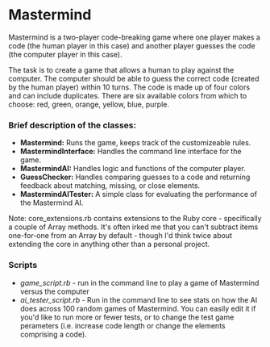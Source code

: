 # Mastermind

Mastermind is a two-player code-breaking game where one player makes a code (the human player in this case) and another player guesses the code (the computer player in this case).

The task is to create a game that allows a human to play against the computer. The computer should be able to guess the correct code (created by the human player) within 10 turns. The code is made up of four colors and can include duplicates. There are six available colors from which to choose: red, green, orange, yellow, blue, purple.

### Brief description of the classes:

- **Mastermind:** Runs the game, keeps track of the customizeable rules.
- **MastermindInterface:** Handles the command line interface for the game.
- **MastermindAI:** Handles logic and functions of the computer player.
- **GuessChecker:** Handles comparing guesses to a code and returning feedback about matching, missing, or close elements.
- **MastermindAITester:** A simple class for evaluating the performance of the Mastermind AI.

Note: core_extensions.rb contains extensions to the Ruby core - specifically a couple of Array methods. It's often irked me that you can't subtract items one-for-one from an Array by default - though I'd think twice about extending the core in anything other than a personal project. 

### Scripts

- *game_script.rb* - run in the command line to play a game of Mastermind versus the computer
- *ai_tester_script.rb* - Run in the command line to see stats on how the AI does across 100 random games of Mastermind. You can easily edit it if you'd like to run more or fewer tests, or to change the test game perameters (i.e. increase code length or change the elements comprising a code).